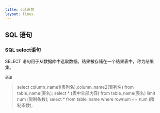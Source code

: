 ```yaml
---
title: sql语句
layout: linux
---
```


## SQL 语句

### SQL select语句
SELECT 语句用于从数据库中选取数据。结果被存储在一个结果表中，称为结果集。

`语法`
> select column_name1(表列名),column_name2(表列名) from table_name(表名);
select * (表中全部内容) from table_name(表名) limit num (限制条数);
select * from table_name where rownum <= num (限制条数);
